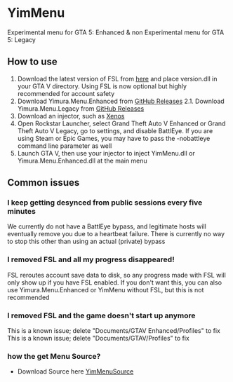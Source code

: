 # YimMenu

Experimental menu for GTA 5: Enhanced
& non Experimental menu for GTA 5: Legacy

## How to use

1. Download the latest version of FSL from [here](https://www.unknowncheats.me/forum/grand-theft-auto-v/616977-fsl-local-gtao-saves.html) and place version.dll in your GTA V directory. Using FSL is now optional but highly recommended for account safety
2. Download Yimura.Menu.Enhanced from [GitHub Releases](https://github.com/CSY0N/YimMenu/releases/download/YimuraRelease/Yimura.Menu.Enhanced.dll) 
2.1. Download Yimura.Menu.Legacy from [GitHub Releases](https://github.com/CSY0N/YimMenu/releases/download/YimuraLegacy/YimMenu.dll)
3. Download an injector, such as [Xenos](https://www.unknowncheats.me/forum/general-programming-and-reversing/124013-xenos-injector-v2-3-2-a.html)
4. Open Rockstar Launcher, select Grand Theft Auto V Enhanced or Grand Theft Auto V Legacy, go to settings, and disable BattlEye. If you are using Steam or Epic Games, you may have to pass the -nobattleye command line parameter as well
5. Launch GTA V, then use your injector to inject YimMenu.dll or Yimura.Menu.Enhanced.dll at the main menu

## Common issues

### I keep getting desynced from public sessions every five minutes

We currently do not have a BattlEye bypass, and legitimate hosts will eventually remove you due to a heartbeat failure. There is currently no way to stop this other than using an actual (private) bypass

### I removed FSL and all my progress disappeared!

FSL reroutes account save data to disk, so any progress made with FSL will only show up if you have FSL enabled. If you don't want this, you can also use Yimura.Menu.Enhanced or YimMenu without FSL, but this is not recommended

### I removed FSL and the game doesn't start up anymore

This is a known issue; delete "Documents/GTAV Enhanced/Profiles" to fix
This is a known issue; delete "Documents/GTAV/Profiles" to fix

### how the get Menu Source?
- Download Source here [YimMenuSource](https://github.com/YimMenu/YimMenuV2/tree/enhanced)
